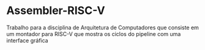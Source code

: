 # Assembler-RISC-V
Trabalho para a disciplina de Arquitetura de Computadores que consiste em um montador para RISC-V que mostra os ciclos do pipeline com uma interface gráfica
